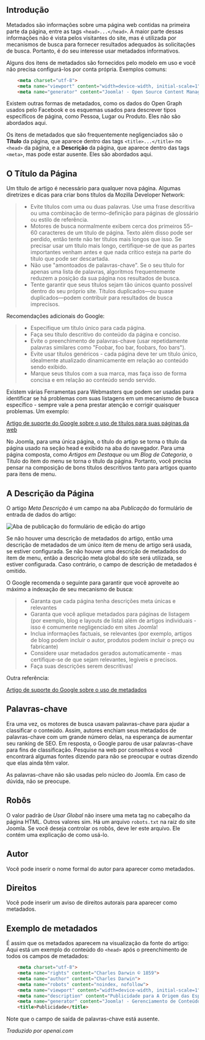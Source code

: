 <!-- Filename: J6.x:_Article_Metadata / Display title: Artigo: Editar - Metadados   -->

## Introdução

Metadados são informações sobre uma página web contidas na primeira parte da página, entre as tags `<head>...</head>`. A maior parte dessas informações não é vista pelos visitantes do site, mas é utilizada por mecanismos de busca para fornecer resultados adequados às solicitações de busca. Portanto, é do seu interesse usar metadados informativos.

Alguns dos itens de metadados são fornecidos pelo modelo em uso e você não precisa configurá-los por conta própria. Exemplos comuns:

```html
    <meta charset="utf-8">
    <meta name="viewport" content="width=device-width, initial-scale=1">
    <meta name="generator" content="Joomla! - Open Source Content Management">
```
Existem outras formas de metadados, como os dados do Open Graph usados pelo Facebook e os esquemas usados para descrever tipos específicos de página, como Pessoa, Lugar ou Produto. Eles não são abordados aqui.

Os itens de metadados que são frequentemente negligenciados são o **Título** da página, que aparece dentro das tags `<title>...</title>` no `<head>` da página, e a **Descrição** da página, que aparece dentro das tags `<meta>`, mas pode estar ausente. Eles são abordados aqui.

## O Título da Página

Um título de artigo é necessário para qualquer nova página. Algumas diretrizes e dicas para criar bons títulos da Mozilla Developer Network:

>* Evite títulos com uma ou duas palavras. Use uma frase descritiva ou uma combinação de termo-definição para páginas de glossário ou estilo de referência.
>* Motores de busca normalmente exibem cerca dos primeiros 55–60 caracteres de um título de página. Texto além disso pode ser perdido, então tente não ter títulos mais longos que isso. Se precisar usar um título mais longo, certifique-se de que as partes importantes venham antes e que nada crítico esteja na parte do título que pode ser descartada.
>* Não use "amontoados de palavras-chave". Se o seu título for apenas uma lista de palavras, algoritmos frequentemente reduzem a posição da sua página nos resultados de busca.
>* Tente garantir que seus títulos sejam tão únicos quanto possível dentro do seu próprio site. Títulos duplicados—ou quase duplicados—podem contribuir para resultados de busca imprecisos.

Recomendações adicionais do Google:

>- Especifique um título único para cada página.
>- Faça seu título descritivo do conteúdo da página e conciso.
>- Evite o preenchimento de palavras-chave (usar repetidamente palavras similares como "Foobar, foo bar, foobars, foo bars").
>- Evite usar títulos genéricos - cada página deve ter um título único, idealmente atualizado dinamicamente em relação ao conteúdo sendo exibido.
>- Marque seus títulos com a sua marca, mas faça isso de forma concisa e em relação ao conteúdo sendo servido.

Existem várias Ferramentas para Webmasters que podem ser usadas para identificar se há problemas com suas listagens em um mecanismo de busca específico - sempre vale a pena prestar atenção e corrigir quaisquer problemas. Um exemplo:

[Artigo de suporte do Google sobre o uso de títulos para suas páginas da web](http://support.google.com/webmasters/bin/answer.py?hl=en&amp;answer=35624)

No Joomla, para uma única página, o título do artigo se torna o título da página usado na seção head e exibido na aba do navegador. Para uma página composta, como *Artigos em Destaque* ou um *Blog de Categoria*, o Título do item do menu se torna o título da página. Portanto, você precisa pensar na composição de bons títulos descritivos tanto para artigos quanto para itens de menu.

## A Descrição da Página

O artigo *Meta Descrição* é um campo na aba *Publicação* do formulário de entrada de dados do artigo:

![Aba de publicação do formulário de edição do artigo](../../../en/images/articles/articles-edit-publishing-tab.png)

Se não houver uma descrição de metadados do artigo, então uma descrição de metadados de um único item de menu de artigo será usada, se estiver configurada. Se não houver uma descrição de metadados do item de menu, então a descrição meta global do site será utilizada, se estiver configurada. Caso contrário, o campo de descrição de metadados é omitido.

O Google recomenda o seguinte para garantir que você aproveite ao máximo a indexação de seu mecanismo de busca:

>- Garanta que cada página tenha descrições meta únicas e relevantes
>- Garanta que você aplique metadados para páginas de listagem (por exemplo, blog e layouts de lista) além de artigos individuais - isso é comumente negligenciado em sites Joomla!
>- Inclua informações factuais, se relevantes (por exemplo, artigos de blog podem incluir o autor, produtos podem incluir o preço ou fabricante)
>- Considere usar metadados gerados automaticamente - mas certifique-se de que sejam relevantes, legíveis e precisos.
>- Faça suas descrições serem descritivas!

Outra referência:

[Artigo de suporte do Google sobre o uso de metadados](http://support.google.com/webmasters/bin/answer.py?hl=en&amp;answer=35624)

## Palavras-chave

Era uma vez, os motores de busca usavam palavras-chave para ajudar a classificar o conteúdo. Assim, autores enchiam seus metadados de palavras-chave com um grande número delas, na esperança de aumentar seu ranking de SEO. Em resposta, o Google parou de usar palavras-chave para fins de classificação. Pesquise na web por conselhos e você encontrará algumas fontes dizendo para não se preocupar e outras dizendo que elas ainda têm valor.

As palavras-chave não são usadas pelo núcleo do Joomla. Em caso de dúvida, não se preocupe.

## Robôs

O valor padrão de *Usar Global* não insere uma meta tag no cabeçalho da página HTML. Outros valores sim. Há um arquivo `robots.txt` na raiz do site Joomla. Se você deseja controlar os robôs, deve ler este arquivo. Ele contém uma explicação de como usá-lo.

## Autor

Você pode inserir o nome formal do autor para aparecer como metadados.  

## Direitos

Você pode inserir um aviso de direitos autorais para aparecer como metadados.

## Exemplo de metadados

É assim que os metadados aparecem na visualização da fonte do artigo:
Aqui está um exemplo do conteúdo do `<head>` após o preenchimento de todos os campos de metadados:

```html
    <meta charset="utf-8">
    <meta name="rights" content="Charles Darwin © 1859">
    <meta name="author" content="Charles Darwin">
    <meta name="robots" content="noindex, nofollow">
    <meta name="viewport" content="width=device-width, initial-scale=1">
    <meta name="description" content="Publicidade para A Origem das Espécies.">
    <meta name="generator" content="Joomla! - Gerenciamento de Conteúdo de Código Aberto">
    <title>Publicidade</title>
```
Note que o campo de saída de palavras-chave está ausente.

*Traduzido por openai.com*

